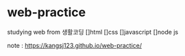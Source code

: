 # web-practice
studying web from 생활코딩
[]html
[]css
[]javascript
[]node js
 
 note : https://kangsj123.github.io/web-practice/
